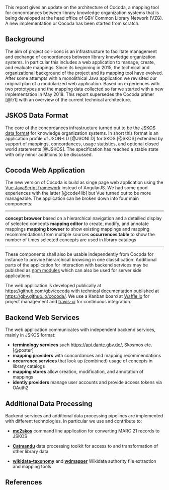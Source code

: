 
This report gives an update on the architecture of Cocoda, a mapping tool for
concordances between library knowledge organization systems that is being
developed at the head office of GBV Common Library Network (VZG). A new
implementation or Cocoda has been started from scratch.

## Background

The aim of project coli-conc is an infrastructure to facilitate management and
exchange of concordances between library knowledge organization systems. In
particular this includes a web application to manage, create, and evaluate
mappings. Since its beginning in 2015, the technical and organizational
background of the project and its mapping tool have evolved. After some
attempts with a monolithical Java application we revisited our original plan of
a modularized web application. Based on experiences with two prototypes and the
mapping data collected so far we started with a new implementation in May 2018.
This report supersedes the Cocoda primer [@tr1] with an overview of the current
technical architecture.

## JSKOS Data Format

The core of the concordances infrastructure turned out to be the [JSKOS data
format](https://gbv.github.io/jskos/) for knowledge organization systems. In
short this format is an application profile of JSON-LD [@JSONLD] for SKOS
[@SKOS] extended by support of mappings, concordances, usage statistics, and
optional closed world statements [@JSKOS]. The specification has reached a
stable state with only minor additions to be discussed.

## Cocoda Web Application

The new version of Cocoda is build as singe page web application using the [Vue
JavaScript framework](https://vuejs.org/) instead of AngularJS. We had some
good experiences with the latter [@code4lib] but Vue turned out to be more
manageable. The application can be broken down into four main components:

---------------------- --------------------------------------------------------------------------------
**concept browser**    based on a hierarchical navigation and a detailled display of selected concepts
**mapping editor**     to create, modify, and annotate mappings
**mapping browser**    to show existing mappings and mapping recommendations from multiple sources
**occurrences table**  to show the number of times selected concepts are used in library catalogs
---------------------- -------------------------------------------------------------------------------

These components shall also be usable independently from Cocoda for instance to
provide hierarchical browsing in one classification. Additional parts of the
application for interaction with backend services may be pubished as [npm
modules](https://www.npmjs.com) which can also be used for server side
applications.

The web application is developed publically at <https://github.com/gbv/cocoda>
with technical documentation published at <https://gbv.github.io/cocoda/>. We
use a Kanban board at [Waffle.io](https://waffle.io) for project management and
[travis-ci](https://travis-ci.org) for continuous integration.

## Backend Web Services

The web application communicates with independent backend services, mainly in
JSKOS format:

* **terminology services** such <https://api.dante.gbv.de/>, Skosmos etc. [@poster]
* **mapping providers** with concordances and mapping recommendations
* **occurrence services** that look up (combined) usage of concepts in library catalogs
* **mapping stores** allow creation, modification, and annotation of mappings
* **identiy providers** manage user accounts and provide access tokens via OAuth2

## Additional Data Processing

Backend services and additional data processing pipelines are implemented with
different technologies. In particular we use and contribute to:

* **[mc2skos](https://pypi.python.org/pypi/mc2skos)** command line application for
  converting MARC 21 records to JSKOS

* **[Catmandu](https://metacpan.org/pod/distribution/Catmandu/lib/Catmandu/Introduction.pod)**
  data processing toolkit for access to and transformation of other library data

* **[wikidata-taxonomy](https://www.npmjs.org/package/wikidata-taxonomy)**
  and **[wdmapper](https://wdmapper.readthedocs.io/)** Wikidata
  authority file extraction and mapping tools

## References
